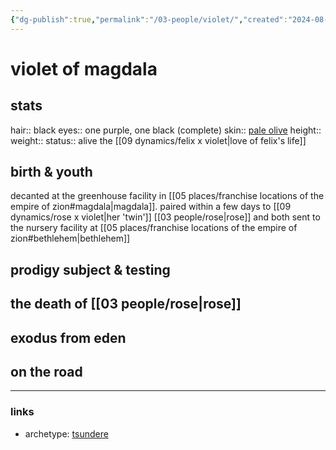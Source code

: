 ```yaml
---
{"dg-publish":true,"permalink":"/03-people/violet/","created":"2024-08-08T14:04:12.276-05:00","updated":"2024-11-08T12:43:51.408-06:00"}
---
```


# violet of magdala

## stats
hair:: black
eyes:: one purple, one black (complete)
skin:: [pale olive](https://images.app.goo.gl/4qniqgnecjUDpqpC6)
height::
weight::
status:: alive
the [[09 dynamics/felix x violet\|love of felix's life]] 
## birth & youth
decanted at the greenhouse facility in [[05 places/franchise locations of the empire of zion#magdala\|magdala]]. paired within a few days to [[09 dynamics/rose x violet\|her 'twin']] [[03 people/rose\|rose]] and both sent to the nursery facility at [[05 places/franchise locations of the empire of zion#bethlehem\|bethlehem]]

## prodigy subject & testing


## the death of [[03 people/rose\|rose]]


## exodus from eden


## on the road


---
### links
- archetype: [tsundere](https://tvtropes.org/pmwiki/pmwiki.php/Main/Tsundere)
